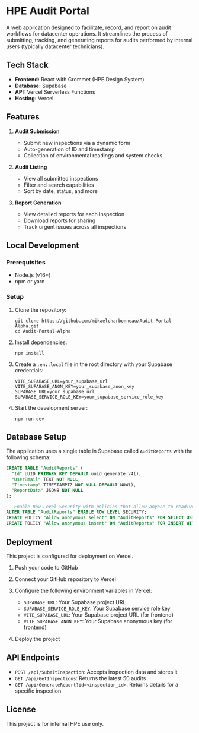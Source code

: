 # HPE Audit Portal

A web application designed to facilitate, record, and report on audit workflows for datacenter operations. It streamlines the process of submitting, tracking, and generating reports for audits performed by internal users (typically datacenter technicians).

## Tech Stack

- **Frontend:** React with Grommet (HPE Design System)
- **Database:** Supabase
- **API:** Vercel Serverless Functions
- **Hosting:** Vercel

## Features

1. **Audit Submission**
   - Submit new inspections via a dynamic form
   - Auto-generation of ID and timestamp
   - Collection of environmental readings and system checks

2. **Audit Listing**
   - View all submitted inspections
   - Filter and search capabilities
   - Sort by date, status, and more

3. **Report Generation**
   - View detailed reports for each inspection
   - Download reports for sharing
   - Track urgent issues across all inspections

## Local Development

### Prerequisites

- Node.js (v16+)
- npm or yarn

### Setup

1. Clone the repository:
   ```
   git clone https://github.com/mikaelcharbonneau/Audit-Portal-Alpha.git
   cd Audit-Portal-Alpha
   ```

2. Install dependencies:
   ```
   npm install
   ```

3. Create a `.env.local` file in the root directory with your Supabase credentials:
   ```
   VITE_SUPABASE_URL=your_supabase_url
   VITE_SUPABASE_ANON_KEY=your_supabase_anon_key
   SUPABASE_URL=your_supabase_url
   SUPABASE_SERVICE_ROLE_KEY=your_supabase_service_role_key
   ```

4. Start the development server:
   ```
   npm run dev
   ```

## Database Setup

The application uses a single table in Supabase called `AuditReports` with the following schema:

```sql
CREATE TABLE "AuditReports" (
  "Id" UUID PRIMARY KEY DEFAULT uuid_generate_v4(),
  "UserEmail" TEXT NOT NULL,
  "Timestamp" TIMESTAMPTZ NOT NULL DEFAULT NOW(),
  "ReportData" JSONB NOT NULL
);

-- Enable Row Level Security with policies that allow anyone to read/write
ALTER TABLE "AuditReports" ENABLE ROW LEVEL SECURITY;
CREATE POLICY "Allow anonymous select" ON "AuditReports" FOR SELECT USING (true);
CREATE POLICY "Allow anonymous insert" ON "AuditReports" FOR INSERT WITH CHECK (true);
```

## Deployment

This project is configured for deployment on Vercel.

1. Push your code to GitHub

2. Connect your GitHub repository to Vercel

3. Configure the following environment variables in Vercel:
   - `SUPABASE_URL`: Your Supabase project URL
   - `SUPABASE_SERVICE_ROLE_KEY`: Your Supabase service role key
   - `VITE_SUPABASE_URL`: Your Supabase project URL (for frontend)
   - `VITE_SUPABASE_ANON_KEY`: Your Supabase anonymous key (for frontend)

4. Deploy the project

## API Endpoints

- `POST /api/SubmitInspection`: Accepts inspection data and stores it
- `GET /api/GetInspections`: Returns the latest 50 audits
- `GET /api/GenerateReport?id=<inspection_id>`: Returns details for a specific inspection

## License

This project is for internal HPE use only.
